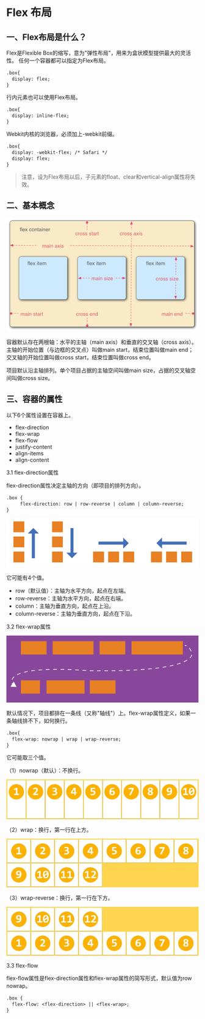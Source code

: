 # Flex 布局

## 一、Flex布局是什么？

Flex是Flexible Box的缩写，意为"弹性布局"，用来为盒状模型提供最大的灵活性。
任何一个容器都可以指定为Flex布局。

```
.box{
  display: flex;
}
```

行内元素也可以使用Flex布局。
```
.box{
  display: inline-flex;
}
```

Webkit内核的浏览器，必须加上-webkit前缀。
```
.box{
  display: -webkit-flex; /* Safari */
  display: flex;
}
```

> 注意，设为Flex布局以后，子元素的float、clear和vertical-align属性将失效。

## 二、基本概念

![img](../img/19-1.png)

容器默认存在两根轴：水平的主轴（main axis）和垂直的交叉轴（cross axis）。主轴的开始位置（与边框的交叉点）叫做main start，结束位置叫做main end；交叉轴的开始位置叫做cross start，结束位置叫做cross end。

项目默认沿主轴排列。单个项目占据的主轴空间叫做main size，占据的交叉轴空间叫做cross size。

## 三、容器的属性

   以下6个属性设置在容器上。
   
+ flex-direction
+ flex-wrap
+ flex-flow
+ justify-content
+ align-items
+ align-content

3.1 flex-direction属性

flex-direction属性决定主轴的方向（即项目的排列方向）。

```
.box {
     flex-direction: row | row-reverse | column | column-reverse;
}
```
![img](../img/19-2.png)

它可能有4个值。
+ row（默认值）：主轴为水平方向，起点在左端。
+ row-reverse：主轴为水平方向，起点在右端。
+ column：主轴为垂直方向，起点在上沿。
+ column-reverse：主轴为垂直方向，起点在下沿。


3.2 flex-wrap属性

![img](../img/19-3.png)

默认情况下，项目都排在一条线（又称"轴线"）上。flex-wrap属性定义，如果一条轴线排不下，如何换行。

```
.box{
  flex-wrap: nowrap | wrap | wrap-reverse;
}
```
它可能取三个值。


（1）nowrap（默认）：不换行。

![img](../img/19-4.png)

（2）wrap：换行，第一行在上方。

![img](../img/19-5.jpg)

（3）wrap-reverse：换行，第一行在下方。

![img](../img/19-6.jpg)

3.3 flex-flow

flex-flow属性是flex-direction属性和flex-wrap属性的简写形式，默认值为row nowrap。

```
.box {
  flex-flow: <flex-direction> || <flex-wrap>;
}
```